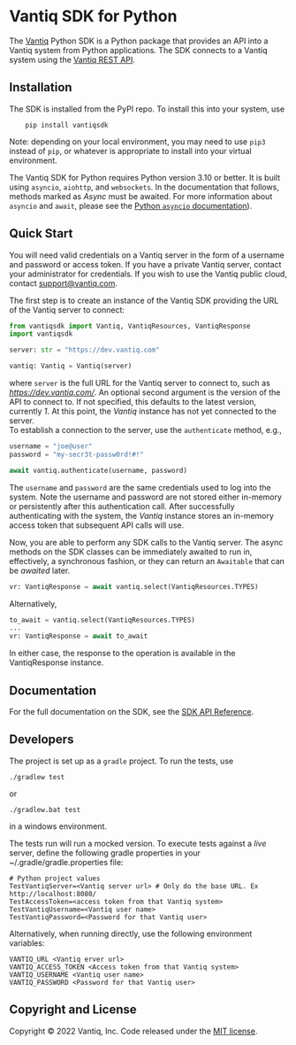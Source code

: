 
# Vantiq SDK for Python

The [Vantiq](http://www.vantiq.com) Python SDK is a Python package that provides an 
API into a Vantiq system from Python applications.  The SDK connects to a
Vantiq system using the 
[Vantiq REST API](https://dev.vantiq.com/docs/system/api/index.html).

## Installation

The SDK is installed from the PyPI repo.  To install this into your system,
use
```commandline
    pip install vantiqsdk
```

Note: depending on your local environment, you may need to use `pip3`
instead of `pip`, or whatever is appropriate to install into your
virtual environment.

The Vantiq SDK for Python requires Python version 3.10 or better.
It is built using `asyncio`, `aiohttp`, and `websockets`. In the documentation
that follows, methods marked as _Async_ must be awaited. For more information
about `asyncio` and `await`, please see the 
[Python `asyncio` documentation](https://docs.python.org/3/library/asyncio.html)).

## Quick Start

You will need valid credentials on a Vantiq server in the form of a
username and password or access token.  If you have a private Vantiq server,
contact your administrator for credentials.  If you wish to use the
Vantiq public cloud, contact [support@vantiq.com](mailto:support@vantiq.com).

The first step is to create an instance of the Vantiq SDK providing the URL of the Vantiq server to connect:

```python
from vantiqsdk import Vantiq, VantiqResources, VantiqResponse
import vantiqsdk

server: str = "https://dev.vantiq.com"

vantiq: Vantiq = Vantiq(server)
```

where `server` is the full URL for the Vantiq server to connect to, such as *https://dev.vantiq.com/*. 
An optional second argument is the version of the API to connect to. 
If not specified, this defaults to the latest version, currently *1*. 
At this point, the *Vantiq* instance has not yet connected to the server.  
To establish a connection to the server, use the `authenticate` method, e.g.,

```python
username = "joe@user"
password = "my-secr3t-passw0rd!#!"

await vantiq.authenticate(username, password)
```

The `username` and `password` are the same credentials used to log into the system.
Note the username and password are not stored either in-memory or persistently after
this authentication call.  After successfully authenticating with the system,
the *Vantiq* instance stores an in-memory access token that subsequent API calls
will use.

Now, you are able to perform any SDK calls to the Vantiq server.  The async methods
on the SDK classes can be immediately awaited to run in, effectively, a synchronous
fashion, or they can return an `Awaitable` that can be _awaited_ later.

```python
vr: VantiqResponse = await vantiq.select(VantiqResources.TYPES)

```

Alternatively,

```python
to_await = vantiq.select(VantiqResources.TYPES)
...
vr: VantiqResponse = await to_await
```

In either case, the response to the operation is available
in the VantiqResponse instance.

## Documentation

For the full documentation on the SDK, see the
[SDK API Reference](https://github.com/Vantiq/vantiq-python-sdk/blob/master/docs/api.md).

## Developers

The project is set up as a `gradle` project.  To run the tests, use

```commandline
./gradlew test
```

or

```commandline
./gradlew.bat test
```

in a windows environment.

The tests run will run a mocked version. To execute tests against a _live_ server,
define the following gradle properties in your ~/.gradle/gradle.properties file:

```properties
# Python project values
TestVantiqServer=<Vantiq server url> # Only do the base URL. Ex http://localhost:8080/
TestAccessToken=<access token from that Vantiq system>
TestVantiqUsername=<Vantiq user name>
TestVantiqPassword=<Password for that Vantiq user>
```

Alternatively, when running directly, use the following environment variables:

```commandline
VANTIQ_URL <Vantiq erver url>
VANTIQ_ACCESS_TOKEN <Access token from that Vantiq system>
VANTIQ_USERNAME <Vantiq user name>
VANTIQ_PASSWORD <Password for that Vantiq user>
```

## Copyright and License

Copyright &copy; 2022 Vantiq, Inc.  Code released under the
[MIT license](https://github.com/Vantiq/vantiq-python-sdk/blob/master/LICENSE.txt).

